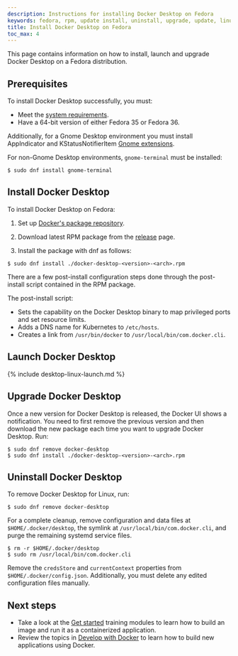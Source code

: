 ```yaml
---
description: Instructions for installing Docker Desktop on Fedora
keywords: fedora, rpm, update install, uninstall, upgrade, update, linux, desktop, docker desktop, docker desktop for linux, dd4l
title: Install Docker Desktop on Fedora
toc_max: 4
---
```


This page contains information on how to install, launch and upgrade Docker Desktop on a Fedora distribution.

## Prerequisites

To install Docker Desktop successfully, you must:
- Meet the [system requirements](../install.md#system-requirements).
- Have a 64-bit version of either Fedora 35 or Fedora 36.

Additionally, for a Gnome Desktop environment you must install AppIndicator and KStatusNotifierItem [Gnome extensions](https://extensions.gnome.org/extension/615/appindicator-support/).

For non-Gnome Desktop environments, `gnome-terminal` must be installed:

```console
$ sudo dnf install gnome-terminal
```

## Install Docker Desktop

To install Docker Desktop on Fedora:

1. Set up [Docker's package repository](../../../engine/install/fedora.md#set-up-the-repository). 

2. Download latest RPM package from the [release](../release-notes/index.md) page.

3. Install the package with dnf as follows:
    
```console
$ sudo dnf install ./docker-desktop-<version>-<arch>.rpm
```

There are a few post-install configuration steps done through the post-install script contained in the RPM package.

The post-install script:

- Sets the capability on the Docker Desktop binary to map privileged ports and set resource limits.
- Adds a DNS name for Kubernetes to `/etc/hosts`.
- Creates a link from `/usr/bin/docker` to `/usr/local/bin/com.docker.cli`.

## Launch Docker Desktop


{% include desktop-linux-launch.md %}


## Upgrade Docker Desktop

Once a new version for Docker Desktop is released, the Docker UI shows a notification. 
You need to first remove the previous version and then download the new package each time you want to upgrade Docker Desktop. Run:

```console
$ sudo dnf remove docker-desktop
$ sudo dnf install ./docker-desktop-<version>-<arch>.rpm
```


## Uninstall Docker Desktop

To remove Docker Desktop for Linux, run:

```console
$ sudo dnf remove docker-desktop
```

For a complete cleanup, remove configuration and data files at `$HOME/.docker/desktop`, the symlink at `/usr/local/bin/com.docker.cli`, and purge
the remaining systemd service files.

```console
$ rm -r $HOME/.docker/desktop
$ sudo rm /usr/local/bin/com.docker.cli
```

Remove the `credsStore` and `currentContext` properties from `$HOME/.docker/config.json`. Additionally, you must delete any edited configuration files manually. 

## Next steps

- Take a look at the [Get started](../../../get-started/index.md) training modules to learn  how to build an image and run it as a containerized application.
- Review the topics in [Develop with Docker](../../../develop/index.md) to learn how to build new applications using Docker.
